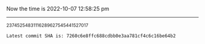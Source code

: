 Now the time is 2022-10-07 12:58:25 pm

---

<small>23745254831116289627545441527017</small>

```txt
Latest commit SHA is: 7260c6e8ffc688cdbb0e3aa781cf4c6c16be64b2
```
